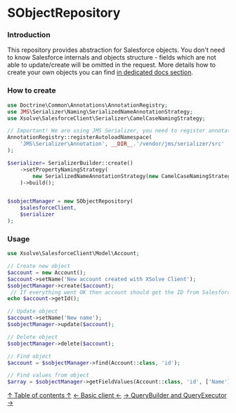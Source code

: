 
SObjectRepository
===
### Introduction
This repository provides abstraction for Salesforce objects. You don't need to know Salesforce internals and objects structure - fields which are not able to update/create will be omitted in the request. More details how to create your own objects you can find [in dedicated docs section](custom-sobject.md).
### How to create
```php
use Doctrine\Common\Annotations\AnnotationRegistry;
use JMS\Serializer\Naming\SerializedNameAnnotationStrategy;
use Xsolve\SalesforceClient\Serializer\CamelCaseNamingStrategy;

// Important! We are using JMS Serializer, you need to register annotations
AnnotationRegistry::registerAutoloadNamespace(
    'JMS\Serializer\Annotation', __DIR__.'/vendor/jms/serializer/src'
);

$serializer= SerializerBuilder::create()
	->setPropertyNamingStrategy(
		new SerializedNameAnnotationStrategy(new CamelCaseNamingStrategy())
	)->build();


$sobjectManager = new SObjectRepository(
    $salesforceClient,
    $serializer
);
```

### Usage
```php
use Xsolve\SalesforceClient\Model\Account;

// Create new object
$account = new Account();
$account->setName('New account created with XSolve Client');
$sobjectManager->create($account);
 // If everything went OK then account should get the ID from Salesforce
echo $account->getId();

// Update object
$account->setName('New name');
$sobjectManager->update($account);

// Delete object
$sobjectManager->delete($account);

// Find object
$account = $sobjectManager->find(Account::class, 'id');

// Find values from object
$array = $sobjectManager->getFieldValues(Account::class, 'id', ['Name']);
```

[↑ Table of contents ↑](doc/README.md)
[← Basic client ←](salesforce-client.md)
[→ QueryBuilder and QueryExecutor →](query-builder-executor.md)
